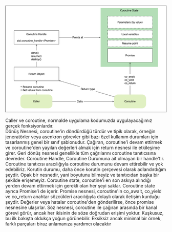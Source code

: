![relations](https://github.com/necatiergin/COROUTINES/blob/main/notlar/coroutine_realations.png)

Caller ve coroutine, normalde uygulama kodumuzda uygulayacağımız gerçek fonksiyonlardır.<br>
Dönüş Nesnesi, coroutine'in döndürdüğü türdür ve tipik olarak, örneğin jeneratörler veya asenkron görevler gibi bazı özel kullanım durumları için tasarlanmış genel bir sınıf şablonudur. 
Çağıran, coroutine'i devam ettirmek ve coroutine'den yayılan değerleri almak için return nesnesi ile etkileşime girer. 
Geri dönüş nesnesi genellikle tüm çağrılarını coroutine tanıtıcısına devreder.
Coroutine Handle, Coroutine Durumuna ait olmayan bir handle'tır. Coroutine tanıtıcısı aracılığıyla coroutine durumunu devam ettirebilir ve yok edebiliriz.
Korutin durumu, daha önce korutin çerçevesi olarak adlandırdığım şeydir. 
Opak bir nesnedir, yani boyutunu bilmeyiz ve tanıtıcıdan başka bir şekilde erişemeyiz. 
Coroutine state, coroutine'i en son askıya alındığı yerden devam ettirmek için gerekli olan her şeyi saklar. 
Coroutine state ayrıca Promise'i de içerir.
Promise nesnesi, coroutine'in co_await, co_yield ve co_return anahtar sözcükleri aracılığıyla dolaylı olarak iletişim kurduğu şeydir. 
Değerler veya hatalar coroutine'den gönderilirse, önce promise nesnesine ulaşırlar. 
Söz nesnesi, coroutine ile çağıran arasında bir kanal görevi görür, ancak her ikisinin de söze doğrudan erişimi yoktur.
Kuşkusuz, bu ilk bakışta oldukça yoğun görünebilir. Eksiksiz ancak minimal bir örnek, farklı parçaları biraz anlamanıza yardımcı olacaktır
